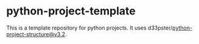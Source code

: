 # python-project-template
This is a template repository for python projects. It uses d33pster/python-project-structure@v3.2.
